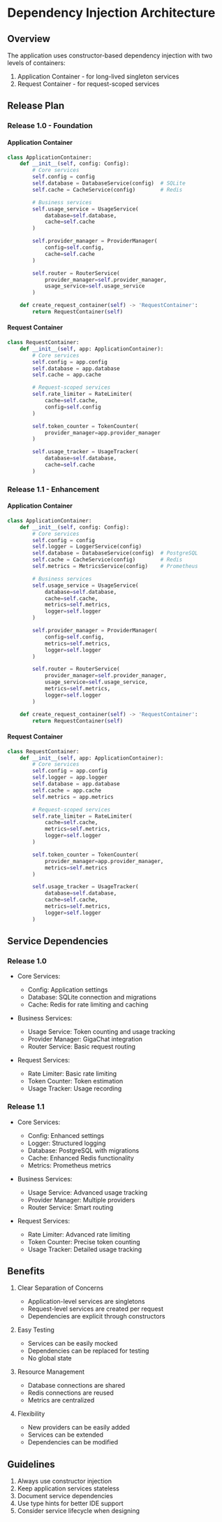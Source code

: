 # Dependency Injection Architecture

## Overview

The application uses constructor-based dependency injection with two levels of containers:
1. Application Container - for long-lived singleton services
2. Request Container - for request-scoped services

## Release Plan

### Release 1.0 - Foundation

#### Application Container
```python
class ApplicationContainer:
    def __init__(self, config: Config):
        # Core services
        self.config = config
        self.database = DatabaseService(config)  # SQLite
        self.cache = CacheService(config)        # Redis

        # Business services
        self.usage_service = UsageService(
            database=self.database,
            cache=self.cache
        )

        self.provider_manager = ProviderManager(
            config=self.config,
            cache=self.cache
        )

        self.router = RouterService(
            provider_manager=self.provider_manager,
            usage_service=self.usage_service
        )

    def create_request_container(self) -> 'RequestContainer':
        return RequestContainer(self)
```

#### Request Container
```python
class RequestContainer:
    def __init__(self, app: ApplicationContainer):
        # Core services
        self.config = app.config
        self.database = app.database
        self.cache = app.cache

        # Request-scoped services
        self.rate_limiter = RateLimiter(
            cache=self.cache,
            config=self.config
        )

        self.token_counter = TokenCounter(
            provider_manager=app.provider_manager
        )

        self.usage_tracker = UsageTracker(
            database=self.database,
            cache=self.cache
        )
```

### Release 1.1 - Enhancement

#### Application Container
```python
class ApplicationContainer:
    def __init__(self, config: Config):
        # Core services
        self.config = config
        self.logger = LoggerService(config)
        self.database = DatabaseService(config)  # PostgreSQL
        self.cache = CacheService(config)        # Redis
        self.metrics = MetricsService(config)    # Prometheus

        # Business services
        self.usage_service = UsageService(
            database=self.database,
            cache=self.cache,
            metrics=self.metrics,
            logger=self.logger
        )

        self.provider_manager = ProviderManager(
            config=self.config,
            metrics=self.metrics,
            logger=self.logger
        )

        self.router = RouterService(
            provider_manager=self.provider_manager,
            usage_service=self.usage_service,
            metrics=self.metrics,
            logger=self.logger
        )

    def create_request_container(self) -> 'RequestContainer':
        return RequestContainer(self)
```

#### Request Container
```python
class RequestContainer:
    def __init__(self, app: ApplicationContainer):
        # Core services
        self.config = app.config
        self.logger = app.logger
        self.database = app.database
        self.cache = app.cache
        self.metrics = app.metrics

        # Request-scoped services
        self.rate_limiter = RateLimiter(
            cache=self.cache,
            metrics=self.metrics,
            logger=self.logger
        )

        self.token_counter = TokenCounter(
            provider_manager=app.provider_manager,
            metrics=self.metrics
        )

        self.usage_tracker = UsageTracker(
            database=self.database,
            cache=self.cache,
            metrics=self.metrics,
            logger=self.logger
        )
```

## Service Dependencies

### Release 1.0
- Core Services:
  * Config: Application settings
  * Database: SQLite connection and migrations
  * Cache: Redis for rate limiting and caching

- Business Services:
  * Usage Service: Token counting and usage tracking
  * Provider Manager: GigaChat integration
  * Router Service: Basic request routing

- Request Services:
  * Rate Limiter: Basic rate limiting
  * Token Counter: Token estimation
  * Usage Tracker: Usage recording

### Release 1.1
- Core Services:
  * Config: Enhanced settings
  * Logger: Structured logging
  * Database: PostgreSQL with migrations
  * Cache: Enhanced Redis functionality
  * Metrics: Prometheus metrics

- Business Services:
  * Usage Service: Advanced usage tracking
  * Provider Manager: Multiple providers
  * Router Service: Smart routing

- Request Services:
  * Rate Limiter: Advanced rate limiting
  * Token Counter: Precise token counting
  * Usage Tracker: Detailed usage tracking

## Benefits

1. Clear Separation of Concerns
   - Application-level services are singletons
   - Request-level services are created per request
   - Dependencies are explicit through constructors

2. Easy Testing
   - Services can be easily mocked
   - Dependencies can be replaced for testing
   - No global state

3. Resource Management
   - Database connections are shared
   - Redis connections are reused
   - Metrics are centralized

4. Flexibility
   - New providers can be easily added
   - Services can be extended
   - Dependencies can be modified

## Guidelines

1. Always use constructor injection
2. Keep application services stateless
3. Document service dependencies
4. Use type hints for better IDE support
5. Consider service lifecycle when designing
